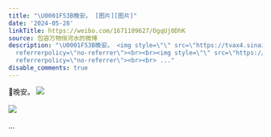 ```yaml
---
title: "\U0001F53B晚安。 [图片][图片]"
date: '2024-05-28'
linkTitle: https://weibo.com/1671109627/OgqUj0DhK
source: 包容万物恒河水的微博
description: "\U0001F53B晚安。 <img style=\"\" src=\"https://tvax4.sinaimg.cn/large/639b1bfbgy1hq5pff4igfg208f0b4npi.gif\"
  referrerpolicy=\"no-referrer\"><br><br><img style=\"\" src=\"https://tvax3.sinaimg.cn/large/639b1bfbgy1hq5pf8a0f9j20h50h6gm9.jpg\"
  referrerpolicy=\"no-referrer\"><br><br> ..."
disable_comments: true
---
```

🔻晚安。 <img style="" src="https://tvax4.sinaimg.cn/large/639b1bfbgy1hq5pff4igfg208f0b4npi.gif" referrerpolicy="no-referrer"><br><br><img style="" src="https://tvax3.sinaimg.cn/large/639b1bfbgy1hq5pf8a0f9j20h50h6gm9.jpg" referrerpolicy="no-referrer"><br><br> ...